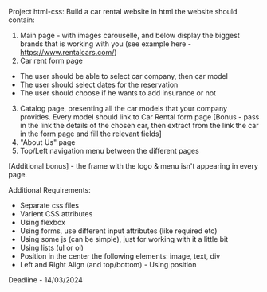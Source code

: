 Project html-css:
Build a car rental website in html
the website should contain:
1) Main page - with images carouselle, and below display the biggest brands that is working with you (see example here - https://www.rentalcars.com/)
2) Car rent form page
  - The user should be able to select car company, then car model
  - The user should select dates for the reservation
  - The user should choose if he wants to add insurance or not
3) Catalog page, presenting all the car models that your company provides. Every model should link to Car Rental form page
[Bonus - pass in the link the details of the chosen car, then extract from the link the car in the form page and fill the relevant fields]
4) "About Us" page
5) Top/Left navigation menu between the different pages

[Additional bonus] - the frame with the logo & menu isn't appearing in every page.

Additional Requirements:
- Separate css files
- Varient CSS attributes
- Using flexbox
- Using forms, use different input attributes (like required etc)
- Using some js (can be simple), just for working with it a little bit
- Using lists (ul or ol)
- Position in the center the following elements: image, text, div
- Left and Right Align (and top/bottom) - Using position

Deadline - 14/03/2024
